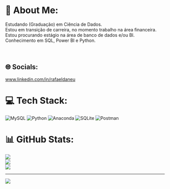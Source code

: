 # 💫 About Me:
Estudando (Graduação) em Ciência de Dados.<br>Estou em transição de carreira, no momento trabalho na área financeira. <br>Estou procurando estágio na área de banco de dados e/ou BI.<br>Conhecimento em SQL, Power BI e Python.<br><br><br> 


## 🌐 Socials:
www.linkedin.com/in/rafaeldaneu



# 💻 Tech Stack:
![MySQL](https://img.shields.io/badge/mysql-%2300f.svg?style=flat&logo=mysql&logoColor=white) ![Python](https://img.shields.io/badge/python-3670A0?style=flat&logo=python&logoColor=ffdd54) ![Anaconda](https://img.shields.io/badge/Anaconda-%2344A833.svg?style=flat&logo=anaconda&logoColor=white) ![SQLite](https://img.shields.io/badge/sqlite-%2307405e.svg?style=flat&logo=sqlite&logoColor=white) ![Postman](https://img.shields.io/badge/Postman-FF6C37?style=flat&logo=postman&logoColor=white)
# 📊 GitHub Stats:
![](https://github-readme-stats.vercel.app/api?username=Rdaneu&theme=city_light&hide_border=false&include_all_commits=false&count_private=false)<br/>
![](https://github-readme-streak-stats.herokuapp.com/?user=Rdaneu&theme=city_light&hide_border=false)<br/>
![](https://github-readme-stats.vercel.app/api/top-langs/?username=Rdaneu&theme=city_light&hide_border=false&include_all_commits=false&count_private=false&layout=compact)

---
[![](https://visitcount.itsvg.in/api?id=Rdaneu&icon=0&color=0)](https://visitcount.itsvg.in)

<!-- Proudly created with GPRM ( https://gprm.itsvg.in ) -->
